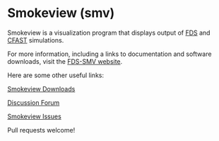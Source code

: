 #  Smokeview (smv)

Smokeview is a visualization program that displays output of [FDS](https://github.com/firemodels/fds) and [CFAST](https://github.com/firemodels/cfast) simulations.

For more information, including a links to documentation and software downloads, visit the [FDS-SMV website](https://pages.nist.gov/fds-smv/).

Here are some other useful links:


[Smokeview Downloads](https://github.com/firemodels/smv/releases)

[Discussion Forum](https://groups.google.com/forum/#!forum/fds-smv)

[Smokeview Issues](https://github.com/firemodels/smv/issues)

Pull requests welcome!
